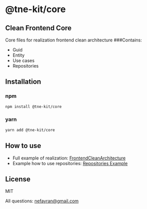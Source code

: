 # @tne-kit/core
## Clean Frontend Core
Core files for realization frontend clean architecture
###Contains:
- Guid
- Entity
- Use cases
- Repositories
## Installation

### npm
```sh
npm install @tne-kit/core
```
### yarn
```sh
yarn add @tne-kit/core
```
## How to use

- Full example of realization: [FrontendCleanArchitecture](https://github.com/nefayran/FrontendCleanArchitecture)
- Example how to use repositories: [Repositories Example](https://github.com/nefayran/Way/tree/main/packages/examples/core/repositories)
## License

MIT

All questions: nefayran@gmail.com